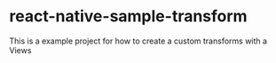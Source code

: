 # react-native-sample-transform
This is a example project for how to create a custom transforms with a Views
